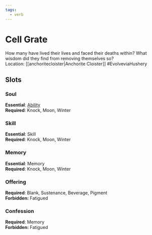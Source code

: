 ```yaml
---
tags:
  - verb
---
```

# Cell Grate
How many have lived their lives and faced their deaths within? What wisdom did they find from removing themselves so?<br>Location: [[anchoritecloister|Anchorite Cloister]]
#EvolveviaHushery
## Slots
### Soul
**Essential**: [Ability](https://uadaf.theevilroot.xyz/rowenarium/element/ability)<br>**Required**: Knock, Moon, Winter
### Skill
**Essential**: Skill<br>**Required**: Knock, Moon, Winter
### Memory
**Essential**: Memory<br>**Required**: Knock, Moon, Winter
### Offering
**Required**: Blank, Sustenance, Beverage, Pigment<br>**Forbidden:** Fatigued
### Confession
**Required**: Memory<br>**Forbidden:** Fatigued

